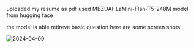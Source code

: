 uploaded my resume as pdf used  MBZUAI-LaMini-Flan-T5-248M  model from hugging face 

the model is able retireve basic question here are some screen shots: 

![2024-04-09](https://github.com/Sakethnoothi775/Chat-with-your-PDF-Chatbot_using_MBZUAI-LaMini-Flan-T5-248M/assets/125658838/6e30d98d-b58f-4acf-b669-eb5ef30a026e)
